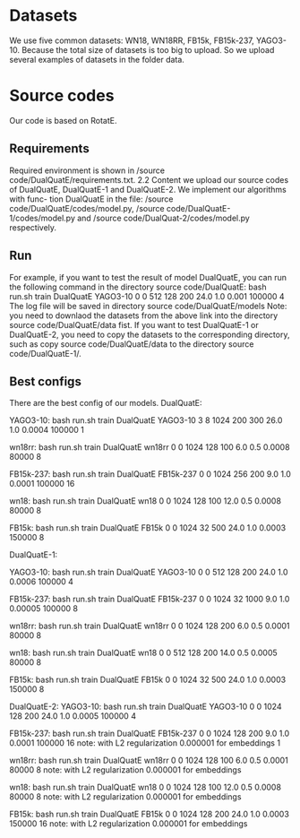 # Datasets
We use five common datasets: WN18, WN18RR, FB15k, FB15k-237, YAGO3-10. Because the total size of datasets is too big to upload. So we upload several examples of datasets in the folder data.
# Source codes
Our code is based on RotatE.
## Requirements
Required environment is shown in /source code/DualQuatE/requirements.txt. 2.2 Content
we upload our source codes of DualQuatE, DualQuatE-1 and DualQuatE-2. We implement our algorithms with func- tion DualQuatE in the file: /source code/DualQuatE/codes/model.py, /source code/DualQuatE-1/codes/model.py and /source code/DualQuat-2/codes/model.py respectively.
## Run
For example, if you want to test the result of model DualQuatE, you can run the following command in the directory source code/DualQuatE:
bash run.sh train DualQuatE YAGO3-10 0 0 512 128 200 24.0 1.0 0.001 100000 4
The log file will be saved in directory source code/DualQuatE/models
Note: you need to downlaod the datasets from the above link into the directory source code/DualQuatE/data fist. If you want to test DualQuatE-1 or DualQuatE-2, you need to copy the datasets to the corresponding directory, such as copy source code/DualQuatE/data to the directory source code/DualQuatE-1/.
## Best configs
There are the best config of our models.
DualQuatE:

YAGO3-10: bash run.sh train DualQuatE YAGO3-10 3 8 1024 200 300 26.0 1.0 0.0004 100000 1

wn18rr: bash run.sh train DualQuatE wn18rr 0 0 1024 128 100 6.0 0.5 0.0008 80000 8

FB15k-237: bash run.sh train DualQuatE FB15k-237 0 0 1024 256 200 9.0 1.0 0.0001 100000 16

wn18: bash run.sh train DualQuatE wn18 0 0 1024 128 100 12.0 0.5 0.0008 80000 8

FB15k: bash run.sh train DualQuatE FB15k 0 0 1024 32 500 24.0 1.0 0.0003 150000 8

DualQuatE-1:

YAGO3-10: bash run.sh train DualQuatE YAGO3-10 0 0 512 128 200 24.0 1.0 0.0006 100000 4

FB15k-237: bash run.sh train DualQuatE FB15k-237 0 0 1024 32 1000 9.0 1.0 0.00005 100000 8

wn18rr: bash run.sh train DualQuatE wn18rr 0 0 1024 128 200 6.0 0.5 0.0001 80000 8

wn18: bash run.sh train DualQuatE wn18 0 0 512 128 200 14.0 0.5 0.0005 80000 8

FB15k: bash run.sh train DualQuatE FB15k 0 0 1024 32 500 24.0 1.0 0.0003 150000 8

DualQuatE-2:
YAGO3-10: bash run.sh train DualQuatE YAGO3-10 0 0 1024 128 200 24.0 1.0 0.0005 100000 4

FB15k-237: bash run.sh train DualQuatE FB15k-237 0 0 1024 128 200 9.0 1.0 0.0001 100000 16 note: with L2 regularization 0.000001 for embeddings
1

wn18rr: bash run.sh train DualQuatE wn18rr 0 0 1024 128 100 6.0 0.5 0.0001 80000 8 note: with L2 regularization 0.000001 for embeddings

wn18: bash run.sh train DualQuatE wn18 0 0 1024 128 100 12.0 0.5 0.0008 80000 8 note: with L2 regularization 0.000001 for embeddings

FB15k: bash run.sh train DualQuatE FB15k 0 0 1024 128 200 24.0 1.0 0.0003 150000 16 note: with L2 regularization 0.000001 for embeddings
